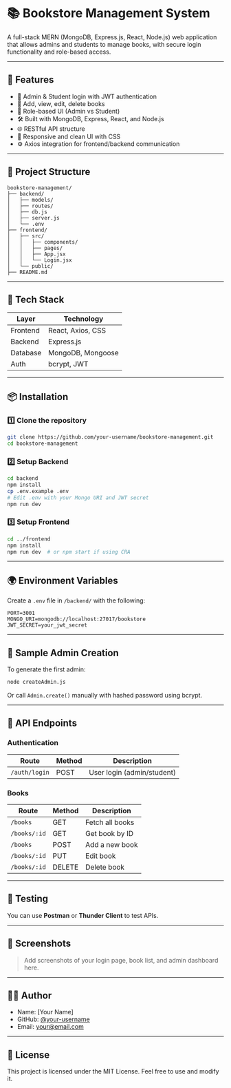 # 📚 Bookstore Management System

A full-stack MERN (MongoDB, Express.js, React, Node.js) web application that allows admins and students to manage books, with secure login functionality and role-based access.

---

## 🚀 Features

- 🔐 Admin & Student login with JWT authentication  
- 📘 Add, view, edit, delete books  
- 📄 Role-based UI (Admin vs Student)  
- 🛠 Built with MongoDB, Express, React, and Node.js  
- 🌐 RESTful API structure  
- 🎨 Responsive and clean UI with CSS  
- ⚙️ Axios integration for frontend/backend communication  

---

## 📂 Project Structure

```
bookstore-management/
├── backend/
│   ├── models/
│   ├── routes/
│   ├── db.js
│   ├── server.js
│   └── .env
├── frontend/
│   ├── src/
│   │   ├── components/
│   │   ├── pages/
│   │   ├── App.jsx
│   │   └── Login.jsx
│   └── public/
├── README.md
```

---

## 🧰 Tech Stack

| Layer     | Technology        |
|-----------|-------------------|
| Frontend  | React, Axios, CSS |
| Backend   | Express.js        |
| Database  | MongoDB, Mongoose |
| Auth      | bcrypt, JWT       |

---

## 📦 Installation

### 1️⃣ Clone the repository
```bash
git clone https://github.com/your-username/bookstore-management.git
cd bookstore-management
```

### 2️⃣ Setup Backend
```bash
cd backend
npm install
cp .env.example .env
# Edit .env with your Mongo URI and JWT secret
npm run dev
```

### 3️⃣ Setup Frontend
```bash
cd ../frontend
npm install
npm run dev  # or npm start if using CRA
```

---

## 🌍 Environment Variables

Create a `.env` file in `/backend/` with the following:

```env
PORT=3001
MONGO_URI=mongodb://localhost:27017/bookstore
JWT_SECRET=your_jwt_secret
```

---

## 🔐 Sample Admin Creation

To generate the first admin:

```bash
node createAdmin.js
```

Or call `Admin.create()` manually with hashed password using bcrypt.

---

## 📮 API Endpoints

### Authentication
| Route         | Method | Description                |
|---------------|--------|----------------------------|
| `/auth/login` | POST   | User login (admin/student) |

### Books
| Route           | Method | Description         |
|------------------|--------|---------------------|
| `/books`         | GET    | Fetch all books     |
| `/books/:id`     | GET    | Get book by ID      |
| `/books`         | POST   | Add a new book      |
| `/books/:id`     | PUT    | Edit book           |
| `/books/:id`     | DELETE | Delete book         |

---

## 🧪 Testing

You can use **Postman** or **Thunder Client** to test APIs.

---

## 📸 Screenshots

> Add screenshots of your login page, book list, and admin dashboard here.

---

## 🧑‍💻 Author

- Name: [Your Name]  
- GitHub: [@your-username](https://github.com/your-username)  
- Email: your@email.com

---

## 📜 License

This project is licensed under the MIT License. Feel free to use and modify it.

